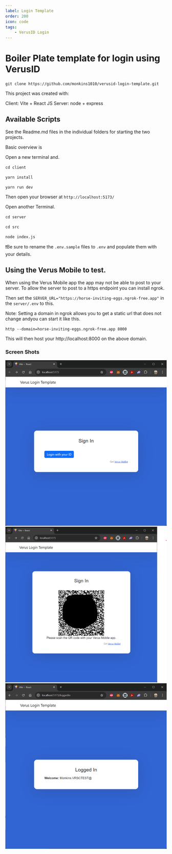 ```yaml
---
label: Login Template
order: 200
icon: code
tags:
    - VerusID Login
---
```

# Boiler Plate template for login using VerusID

`git clone https://github.com/monkins1010/verusid-login-template.git`


This project was created with:

Client: Vite + React JS
Server: node + express

## Available Scripts

See the Readme.md files in the individual folders for starting the two projects.

Basic overview is

Open a new terminal and.

`cd client`

`yarn install`

`yarn run dev`

Then open your browser at `http://localhost:5173/`

Open another Terminal.

`cd server`

`cd src`

`node index.js`

❗Be sure to rename the `.env.sample` files to `.env` and populate them with your details.

## Using the Verus Mobile to test.

When using the Verus Mobile app the app may not be able to post to your server. To allow the server to post to a https endpoint you can install ngrok.

Then set the `SERVER_URL="https://horse-inviting-eggs.ngrok-free.app"` in the `server/.env`
to this.

Note: Setting a domain in ngrok allows you to get a static url that does not change andyou can start it like this.

`http --domain=horse-inviting-eggs.ngrok-free.app 8000`

This will then host your http://localhost:8000 on the above domain.

### Screen Shots

![](https://github.com/monkins1010/verusid-login-template/blob/main/PNG/signin.png?raw=true)
![](https://github.com/monkins1010/verusid-login-template/blob/main/PNG/qr.png?raw=true)
![](https://github.com/monkins1010/verusid-login-template/blob/main/PNG/loggedin.png?raw=true)